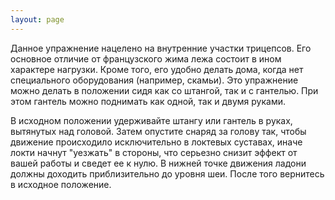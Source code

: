 ```yaml
---
layout: page
---
```

Данное упражнение нацелено на внутренние участки трицепсов. Его основное отличие от французского жима лежа состоит в ином характере нагрузки. Кроме того, его удобно делать дома, когда нет специального оборудования (например, скамьи). Это упражнение можно делать в положении сидя как со штангой, так и с гантелью. При этом гантель можно поднимать как одной, так и двумя руками.

В исходном положении удерживайте штангу или гантель в руках, вытянутых над головой. Затем опустите снаряд за голову так, чтобы движение происходило исключительно в локтевых суставах, иначе локти начнут "уезжать" в стороны, что серьезно снизит эффект от вашей работы и сведет ее к нулю. В нижней точке движения ладони должны доходить приблизительно до уровня шеи. После того вернитесь в исходное положение.
 
